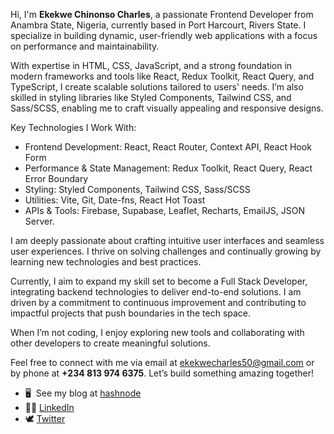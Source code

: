 Hi, I'm **Ekekwe Chinonso Charles**, a passionate Frontend Developer from Anambra State, Nigeria, currently based in Port Harcourt, Rivers State. I specialize in building dynamic, user-friendly web applications with a focus on performance and maintainability.

With expertise in HTML, CSS, JavaScript, and a strong foundation in modern frameworks and tools like React, Redux Toolkit, React Query, and TypeScript, I create scalable solutions tailored to users' needs. I’m also skilled in styling libraries like Styled Components, Tailwind CSS, and Sass/SCSS, enabling me to craft visually appealing and responsive designs.

Key Technologies I Work With:
- Frontend Development: React, React Router, Context API, React Hook Form
- Performance & State Management: Redux Toolkit, React Query, React Error Boundary
- Styling: Styled Components, Tailwind CSS, Sass/SCSS
- Utilities: Vite, Git, Date-fns, React Hot Toast
- APIs & Tools: Firebase, Supabase, Leaflet, Recharts, EmailJS, JSON Server.

I am deeply passionate about crafting intuitive user interfaces and seamless user experiences. I thrive on solving challenges and continually growing by learning new technologies and best practices.

Currently, I aim to expand my skill set to become a Full Stack Developer, integrating backend technologies to deliver end-to-end solutions. I am driven by a commitment to continuous improvement and contributing to impactful projects that push boundaries in the tech space.

When I’m not coding, I enjoy exploring new tools and collaborating with other developers to create meaningful solutions.

Feel free to connect with me via email at [ekekwecharles50@gmail.com](mailto:ekekwecharles50@gmail.com) or by phone at **+234 813 974 6375**. Let’s build something amazing together!



 * 🖥️  See my blog at [hashnode](https://snowcodes.hashnode.dev/)
 * 👨‍💻 [LinkedIn ](https://www.linkedin.com/in/xharlessnow/)
 * 🕊 [Twitter](https://x.com/xharlessnow)
